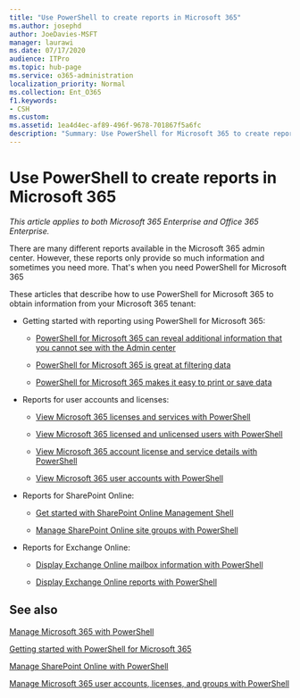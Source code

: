 ```yaml
---
title: "Use PowerShell to create reports in Microsoft 365"
ms.author: josephd
author: JoeDavies-MSFT
manager: laurawi
ms.date: 07/17/2020
audience: ITPro
ms.topic: hub-page
ms.service: o365-administration
localization_priority: Normal
ms.collection: Ent_O365
f1.keywords:
- CSH
ms.custom: 
ms.assetid: 1ea4d4ec-af89-496f-9678-701867f5a6fc
description: "Summary: Use PowerShell for Microsoft 365 to create reports that you cannot produce in the Microsoft 365 admin center."
---
```


# Use PowerShell to create reports in Microsoft 365

*This article applies to both Microsoft 365 Enterprise and Office 365 Enterprise.*

There are many different reports available in the Microsoft 365 admin center. However, these reports only provide so much information and sometimes you need more. That's when you need PowerShell for Microsoft 365
  
These articles that describe how to use PowerShell for Microsoft 365 to obtain information from your Microsoft 365 tenant:
  
- Getting started with reporting using PowerShell for Microsoft 365:
    
  - [PowerShell for Microsoft 365 can reveal additional information that you cannot see with the Admin center](https://technet.microsoft.com/library/dn568034.aspx#reveal)
    
  - [PowerShell for Microsoft 365 is great at filtering data](https://technet.microsoft.com/library/dn568034.aspx#filter)
    
  - [PowerShell for Microsoft 365 makes it easy to print or save data](https://technet.microsoft.com/library/dn568034.aspx#printsave)
    
- Reports for user accounts and licenses:
    
  - [View Microsoft 365 licenses and services with PowerShell](view-licenses-and-services-with-office-365-powershell.md)
    
  - [View Microsoft 365 licensed and unlicensed users with PowerShell](view-licensed-and-unlicensed-users-with-office-365-powershell.md)
    
  - [View Microsoft 365 account license and service details with PowerShell](view-account-license-and-service-details-with-office-365-powershell.md)
    
  - [View Microsoft 365 user accounts with PowerShell](view-user-accounts-with-office-365-powershell.md)
    
- Reports for SharePoint Online:
    
  - [Get started with SharePoint Online Management Shell](https://docs.microsoft.com/powershell/sharepoint/sharepoint-online/connect-sharepoint-online)
    
  - [Manage SharePoint Online site groups with PowerShell](https://technet.microsoft.com/library/122f4099-c78d-4cce-bab0-4343b04596ae.aspx)
    
- Reports for Exchange Online:
    
  - [Display Exchange Online mailbox information with PowerShell](https://technet.microsoft.com/library/13843002-56ca-4b75-81c5-84386522b01b.aspx)
    
  - [Display Exchange Online reports with PowerShell](https://technet.microsoft.com/library/4873a063-9fc4-4ed9-826a-6e935fef61d4.aspx)
    
## See also

[Manage Microsoft 365 with PowerShell](manage-office-365-with-office-365-powershell.md)
  
[Getting started with PowerShell for Microsoft 365](getting-started-with-office-365-powershell.md)
  
[Manage SharePoint Online with PowerShell](manage-sharepoint-online-with-office-365-powershell.md)
  
[Manage Microsoft 365 user accounts, licenses, and groups with PowerShell](manage-user-accounts-and-licenses-with-office-365-powershell.md)
  
